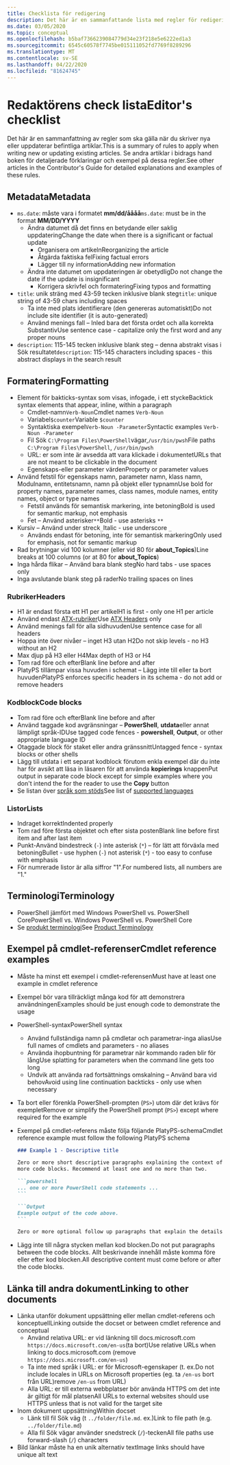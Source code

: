 ```yaml
---
title: Checklista för redigering
description: Det här är en sammanfattande lista med regler för redigering av PowerShell-dokumentation.
ms.date: 03/05/2020
ms.topic: conceptual
ms.openlocfilehash: b5baf7366239084779d34e23f218e5e6222ed1a3
ms.sourcegitcommit: 6545c60578f7745be015111052fd7769f8289296
ms.translationtype: MT
ms.contentlocale: sv-SE
ms.lasthandoff: 04/22/2020
ms.locfileid: "81624745"
---
```

# <a name="editors-checklist"></a><span data-ttu-id="a730c-103">Redaktörens check lista</span><span class="sxs-lookup"><span data-stu-id="a730c-103">Editor's checklist</span></span>

<span data-ttu-id="a730c-104">Det här är en sammanfattning av regler som ska gälla när du skriver nya eller uppdaterar befintliga artiklar.</span><span class="sxs-lookup"><span data-stu-id="a730c-104">This is a summary of rules to apply when writing new or updating existing articles.</span></span> <span data-ttu-id="a730c-105">Se andra artiklar i bidrags hand boken för detaljerade förklaringar och exempel på dessa regler.</span><span class="sxs-lookup"><span data-stu-id="a730c-105">See other articles in the Contributor's Guide for detailed explanations and examples of these rules.</span></span>

## <a name="metadata"></a><span data-ttu-id="a730c-106">Metadata</span><span class="sxs-lookup"><span data-stu-id="a730c-106">Metadata</span></span>

- <span data-ttu-id="a730c-107">`ms.date`: måste vara i formatet **mm/dd/åååå**</span><span class="sxs-lookup"><span data-stu-id="a730c-107">`ms.date`: must be in the format **MM/DD/YYYY**</span></span>
  - <span data-ttu-id="a730c-108">Ändra datumet då det finns en betydande eller saklig uppdatering</span><span class="sxs-lookup"><span data-stu-id="a730c-108">Change the date when there is a significant or factual update</span></span>
    - <span data-ttu-id="a730c-109">Organisera om artikeln</span><span class="sxs-lookup"><span data-stu-id="a730c-109">Reorganizing the article</span></span>
    - <span data-ttu-id="a730c-110">Åtgärda faktiska fel</span><span class="sxs-lookup"><span data-stu-id="a730c-110">Fixing factual errors</span></span>
    - <span data-ttu-id="a730c-111">Lägger till ny information</span><span class="sxs-lookup"><span data-stu-id="a730c-111">Adding new information</span></span>
  - <span data-ttu-id="a730c-112">Ändra inte datumet om uppdateringen är obetydlig</span><span class="sxs-lookup"><span data-stu-id="a730c-112">Do not change the date if the update is insignificant</span></span>
    - <span data-ttu-id="a730c-113">Korrigera skrivfel och formatering</span><span class="sxs-lookup"><span data-stu-id="a730c-113">Fixing typos and formatting</span></span>
- <span data-ttu-id="a730c-114">`title`: unik sträng med 43-59 tecken inklusive blank steg</span><span class="sxs-lookup"><span data-stu-id="a730c-114">`title`: unique string of 43-59 chars including spaces</span></span>
  - <span data-ttu-id="a730c-115">Ta inte med plats identifierare (den genereras automatiskt)</span><span class="sxs-lookup"><span data-stu-id="a730c-115">Do not include site identifier (it is auto-generated)</span></span>
  - <span data-ttu-id="a730c-116">Använd menings fall – Inled bara det första ordet och alla korrekta Substantiv</span><span class="sxs-lookup"><span data-stu-id="a730c-116">Use sentence case - capitalize only the first word and any proper nouns</span></span>
- <span data-ttu-id="a730c-117">`description`: 115-145 tecken inklusive blank steg – denna abstrakt visas i Sök resultatet</span><span class="sxs-lookup"><span data-stu-id="a730c-117">`description`: 115-145 characters including spaces - this abstract displays in the search result</span></span>

## <a name="formatting"></a><span data-ttu-id="a730c-118">Formatering</span><span class="sxs-lookup"><span data-stu-id="a730c-118">Formatting</span></span>

- <span data-ttu-id="a730c-119">Element för bakticks-syntax som visas, infogade, i ett stycke</span><span class="sxs-lookup"><span data-stu-id="a730c-119">Backtick syntax elements that appear, inline, within a paragraph</span></span>
  - <span data-ttu-id="a730c-120">Cmdlet-namn`Verb-Noun`</span><span class="sxs-lookup"><span data-stu-id="a730c-120">Cmdlet names `Verb-Noun`</span></span>
  - <span data-ttu-id="a730c-121">Variabel`$counter`</span><span class="sxs-lookup"><span data-stu-id="a730c-121">Variable `$counter`</span></span>
  - <span data-ttu-id="a730c-122">Syntaktiska exempel`Verb-Noun -Parameter`</span><span class="sxs-lookup"><span data-stu-id="a730c-122">Syntactic examples `Verb-Noun -Parameter`</span></span>
  - <span data-ttu-id="a730c-123">Fil Sök `C:\Program Files\PowerShell`vägar,`/usr/bin/pwsh`</span><span class="sxs-lookup"><span data-stu-id="a730c-123">File paths `C:\Program Files\PowerShell`, `/usr/bin/pwsh`</span></span>
  - <span data-ttu-id="a730c-124">URL: er som inte är avsedda att vara klickade i dokumentet</span><span class="sxs-lookup"><span data-stu-id="a730c-124">URLs that are not meant to be clickable in the document</span></span>
  - <span data-ttu-id="a730c-125">Egenskaps-eller parameter värden</span><span class="sxs-lookup"><span data-stu-id="a730c-125">Property or parameter values</span></span>
- <span data-ttu-id="a730c-126">Använd fetstil för egenskaps namn, parameter namn, klass namn, Modulnamn, entitetsnamn, namn på objekt eller typnamn</span><span class="sxs-lookup"><span data-stu-id="a730c-126">Use bold for property names, parameter names, class names, module names, entity names, object or type names</span></span>
  - <span data-ttu-id="a730c-127">Fetstil används för semantisk markering, inte betoning</span><span class="sxs-lookup"><span data-stu-id="a730c-127">Bold is used for semantic markup, not emphasis</span></span>
  - <span data-ttu-id="a730c-128">Fet – Använd asterisker`**`</span><span class="sxs-lookup"><span data-stu-id="a730c-128">Bold - use asterisks `**`</span></span>
- <span data-ttu-id="a730c-129">Kursiv – Använd under streck`_`</span><span class="sxs-lookup"><span data-stu-id="a730c-129">Italic - use underscore `_`</span></span>
  - <span data-ttu-id="a730c-130">Används endast för betoning, inte för semantisk markering</span><span class="sxs-lookup"><span data-stu-id="a730c-130">Only used for emphasis, not for semantic markup</span></span>
- <span data-ttu-id="a730c-131">Rad brytningar vid 100 kolumner (eller vid 80 för **about_Topics**)</span><span class="sxs-lookup"><span data-stu-id="a730c-131">Line breaks at 100 columns (or at 80 for **about_Topics**)</span></span>
- <span data-ttu-id="a730c-132">Inga hårda flikar – Använd bara blank steg</span><span class="sxs-lookup"><span data-stu-id="a730c-132">No hard tabs - use spaces only</span></span>
- <span data-ttu-id="a730c-133">Inga avslutande blank steg på rader</span><span class="sxs-lookup"><span data-stu-id="a730c-133">No trailing spaces on lines</span></span>

### <a name="headers"></a><span data-ttu-id="a730c-134">Rubriker</span><span class="sxs-lookup"><span data-stu-id="a730c-134">Headers</span></span>

- <span data-ttu-id="a730c-135">H1 är endast första ett H1 per artikel</span><span class="sxs-lookup"><span data-stu-id="a730c-135">H1 is first - only one H1 per article</span></span>
- <span data-ttu-id="a730c-136">Använd endast [ATX-rubriker](https://github.github.com/gfm/#atx-headings)</span><span class="sxs-lookup"><span data-stu-id="a730c-136">Use [ATX Headers](https://github.github.com/gfm/#atx-headings) only</span></span>
- <span data-ttu-id="a730c-137">Använd menings fall för alla sidhuvuden</span><span class="sxs-lookup"><span data-stu-id="a730c-137">Use sentence case for all headers</span></span>
- <span data-ttu-id="a730c-138">Hoppa inte över nivåer – inget H3 utan H2</span><span class="sxs-lookup"><span data-stu-id="a730c-138">Do not skip levels - no H3 without an H2</span></span>
- <span data-ttu-id="a730c-139">Max djup på H3 eller H4</span><span class="sxs-lookup"><span data-stu-id="a730c-139">Max depth of H3 or H4</span></span>
- <span data-ttu-id="a730c-140">Tom rad före och efter</span><span class="sxs-lookup"><span data-stu-id="a730c-140">Blank line before and after</span></span>
- <span data-ttu-id="a730c-141">PlatyPS tillämpar vissa huvuden i schemat – Lägg inte till eller ta bort huvuden</span><span class="sxs-lookup"><span data-stu-id="a730c-141">PlatyPS enforces specific headers in its schema - do not add or remove headers</span></span>

### <a name="code-blocks"></a><span data-ttu-id="a730c-142">Kodblock</span><span class="sxs-lookup"><span data-stu-id="a730c-142">Code blocks</span></span>

- <span data-ttu-id="a730c-143">Tom rad före och efter</span><span class="sxs-lookup"><span data-stu-id="a730c-143">Blank line before and after</span></span>
- <span data-ttu-id="a730c-144">Använd taggade kod avgränsningar – **PowerShell**, **utdata**eller annat lämpligt språk-ID</span><span class="sxs-lookup"><span data-stu-id="a730c-144">Use tagged code fences - **powershell**, **Output**, or other appropriate language ID</span></span>
- <span data-ttu-id="a730c-145">Otaggade block för staket eller andra gränssnitt</span><span class="sxs-lookup"><span data-stu-id="a730c-145">Untagged fence - syntax blocks or other shells</span></span>
- <span data-ttu-id="a730c-146">Lägg till utdata i ett separat kodblock förutom enkla exempel där du inte har för avsikt att läsa in läsaren för att använda **kopierings** knappen</span><span class="sxs-lookup"><span data-stu-id="a730c-146">Put output in separate code block except for simple examples where you don't intend the for the reader to use the **Copy** button</span></span>
- <span data-ttu-id="a730c-147">Se listan över [språk som stöds](/contribute/code-in-docs#supported-languages)</span><span class="sxs-lookup"><span data-stu-id="a730c-147">See list of [supported languages](/contribute/code-in-docs#supported-languages)</span></span>

### <a name="lists"></a><span data-ttu-id="a730c-148">Listor</span><span class="sxs-lookup"><span data-stu-id="a730c-148">Lists</span></span>

- <span data-ttu-id="a730c-149">Indraget korrekt</span><span class="sxs-lookup"><span data-stu-id="a730c-149">Indented properly</span></span>
- <span data-ttu-id="a730c-150">Tom rad före första objektet och efter sista posten</span><span class="sxs-lookup"><span data-stu-id="a730c-150">Blank line before first item and after last item</span></span>
- <span data-ttu-id="a730c-151">Punkt-Använd bindestreck (`-`) inte asterisk (`*`) – för lätt att förväxla med betoning</span><span class="sxs-lookup"><span data-stu-id="a730c-151">Bullet - use hyphen (`-`) not asterisk (`*`) - too easy to confuse with emphasis</span></span>
- <span data-ttu-id="a730c-152">För numrerade listor är alla siffror "1".</span><span class="sxs-lookup"><span data-stu-id="a730c-152">For numbered lists, all numbers are "1."</span></span>

## <a name="terminology"></a><span data-ttu-id="a730c-153">Terminologi</span><span class="sxs-lookup"><span data-stu-id="a730c-153">Terminology</span></span>

- <span data-ttu-id="a730c-154">PowerShell jämfört med Windows PowerShell vs. PowerShell Core</span><span class="sxs-lookup"><span data-stu-id="a730c-154">PowerShell vs. Windows PowerShell vs. PowerShell Core</span></span>
- <span data-ttu-id="a730c-155">Se [produkt terminologi](powershell-style-guide.md#product-terminology)</span><span class="sxs-lookup"><span data-stu-id="a730c-155">See [Product Terminology](powershell-style-guide.md#product-terminology)</span></span>

## <a name="cmdlet-reference-examples"></a><span data-ttu-id="a730c-156">Exempel på cmdlet-referenser</span><span class="sxs-lookup"><span data-stu-id="a730c-156">Cmdlet reference examples</span></span>

- <span data-ttu-id="a730c-157">Måste ha minst ett exempel i cmdlet-referensen</span><span class="sxs-lookup"><span data-stu-id="a730c-157">Must have at least one example in cmdlet reference</span></span>
- <span data-ttu-id="a730c-158">Exempel bör vara tillräckligt många kod för att demonstrera användningen</span><span class="sxs-lookup"><span data-stu-id="a730c-158">Examples should be just enough code to demonstrate the usage</span></span>
- <span data-ttu-id="a730c-159">PowerShell-syntax</span><span class="sxs-lookup"><span data-stu-id="a730c-159">PowerShell syntax</span></span>
  - <span data-ttu-id="a730c-160">Använd fullständiga namn på cmdletar och parametrar-inga alias</span><span class="sxs-lookup"><span data-stu-id="a730c-160">Use full names of cmdlets and parameters - no aliases</span></span>
  - <span data-ttu-id="a730c-161">Använda ihopbuntning för parametrar när kommando raden blir för lång</span><span class="sxs-lookup"><span data-stu-id="a730c-161">Use splatting for parameters when the command line gets too long</span></span>
  - <span data-ttu-id="a730c-162">Undvik att använda rad fortsättnings omskalning – Använd bara vid behov</span><span class="sxs-lookup"><span data-stu-id="a730c-162">Avoid using line continuation backticks - only use when necessary</span></span>
- <span data-ttu-id="a730c-163">Ta bort eller förenkla PowerShell-prompten (`PS>`) utom där det krävs för exemplet</span><span class="sxs-lookup"><span data-stu-id="a730c-163">Remove or simplify the PowerShell prompt (`PS>`) except where required for the example</span></span>
- <span data-ttu-id="a730c-164">Exempel på cmdlet-referens måste följa följande PlatyPS-schema</span><span class="sxs-lookup"><span data-stu-id="a730c-164">Cmdlet reference example must follow the following PlatyPS schema</span></span>

  ~~~Markdown
  ### Example 1 - Descriptive title

  Zero or more short descriptive paragraphs explaining the context of the example followed by one or
  more code blocks. Recommend at least one and no more than two.

  ```powershell
  ... one or more PowerShell code statements ...
  ```

  ```Output
  Example output of the code above.
  ```

  Zero or more optional follow up paragraphs that explain the details of the code and output.
  ~~~

- <span data-ttu-id="a730c-165">Lägg inte till några stycken mellan kod blocken.</span><span class="sxs-lookup"><span data-stu-id="a730c-165">Do not put paragraphs between the code blocks.</span></span> <span data-ttu-id="a730c-166">Allt beskrivande innehåll måste komma före eller efter kod blocken.</span><span class="sxs-lookup"><span data-stu-id="a730c-166">All descriptive content must come before or after the code blocks.</span></span>

## <a name="linking-to-other-documents"></a><span data-ttu-id="a730c-167">Länka till andra dokument</span><span class="sxs-lookup"><span data-stu-id="a730c-167">Linking to other documents</span></span>

- <span data-ttu-id="a730c-168">Länka utanför dokument uppsättning eller mellan cmdlet-referens och konceptuell</span><span class="sxs-lookup"><span data-stu-id="a730c-168">Linking outside the docset or between cmdlet reference and conceptual</span></span>
  - <span data-ttu-id="a730c-169">Använd relativa URL: er vid länkning till docs.microsoft.com `https://docs.microsoft.com/en-us`(ta bort)</span><span class="sxs-lookup"><span data-stu-id="a730c-169">Use relative URLs when linking to docs.microsoft.com (remove `https://docs.microsoft.com/en-us`)</span></span>
  - <span data-ttu-id="a730c-170">Ta inte med språk i URL: er för Microsoft-egenskaper (t. ex.</span><span class="sxs-lookup"><span data-stu-id="a730c-170">Do not include locales in URLs on Microsoft properties (eg.</span></span> <span data-ttu-id="a730c-171">ta `/en-us` bort från URL)</span><span class="sxs-lookup"><span data-stu-id="a730c-171">remove `/en-us` from URL)</span></span>
  - <span data-ttu-id="a730c-172">Alla URL: er till externa webbplatser bör använda HTTPS om det inte är giltigt för mål platsen</span><span class="sxs-lookup"><span data-stu-id="a730c-172">All URLs to external websites should use HTTPS unless that is not valid for the target site</span></span>
- <span data-ttu-id="a730c-173">Inom dokument uppsättning</span><span class="sxs-lookup"><span data-stu-id="a730c-173">Within docset</span></span>
  - <span data-ttu-id="a730c-174">Länk till fil Sök väg (t `../folder/file.md`. ex.)</span><span class="sxs-lookup"><span data-stu-id="a730c-174">Link to file path (e.g. `../folder/file.md`)</span></span>
  - <span data-ttu-id="a730c-175">Alla fil Sök vägar använder snedstreck (`/`)-tecken</span><span class="sxs-lookup"><span data-stu-id="a730c-175">All file paths use forward-slash (`/`) characters</span></span>
- <span data-ttu-id="a730c-176">Bild länkar måste ha en unik alternativ text</span><span class="sxs-lookup"><span data-stu-id="a730c-176">Image links should have unique alt text</span></span>
